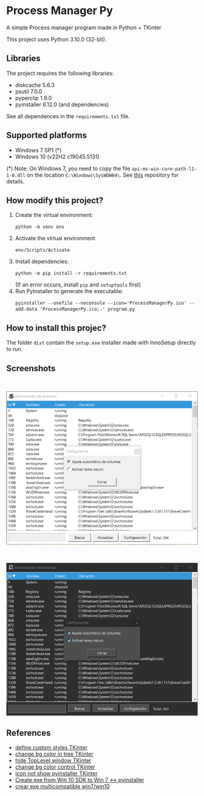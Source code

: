 # Process Manager Py
A simple Process manager program made in Python + TKinter

This project uses Python 3.10.0 (32-bit).

## Libraries
The project requires the following libraries:

- diskcache 5.6.3
- psutil 7.0.0
- pyperclip 1.9.0
- pyinstaller 6.12.0 (and dependencies)

See all dependences in the `requirements.txt` file.

## Supported platforms

- Windows 7 SP1 (\*)
- Windows 10 (v22H2 c19045.5131)

(\*) Note: On Windows 7, you need to copy the file `api-ms-win-core-path-l1-1-0.dll` on the location `C:\Windows\SysWOW64\`. See [this](https://github.com/nalexandru/api-ms-win-core-path-HACK) repository for details.

## How modify this project?

1.  Create the virtual environment:
    ```
    python -m venv env
    ```
2.  Activate the virtual environment
    ```
    env/Scripts/Activate
    ```
3.  Install dependencies:
    ```
    python -m pip install -r requirements.txt
    ```
    (If an error occurs, install `pip` and `setuptools` first)
3.  Run PyInstaller to generate the executable:
    ```
    pyinstaller --onefile --noconsole --icon='ProcessManagerPy.ico' --add-data 'ProcessManagerPy.ico;.' program.py
    ```

## How to install this projec?

The folder `dist` contain the `setup.exe` installer made with InnoSetup directly to run.

## Screenshots

<br>
<p align="center">
    <img src=".resources\taskmanager_ligth_theme.png" width="642">
<p>
<br>
<p align="center">
    <img src=".resources\taskmanager_dark_theme.png" width="642">
<p>

## References

- [define custom styles TKinter](https://www.pythontutorial.net/tkinter/ttk-style/)
- [change bg color in tree TKinter](https://stackoverflow.com/questions/43816930/how-to-fully-change-the-background-color-on-a-tkinter-ttk-treeview)
- [hide TopLevel window TKinter](https://stackoverflow.com/questions/67590510/hide-or-close-top-level-window-when-main-window-isnt-visible)
- [change bg color control TKinter](https://stackoverflow.com/questions/58678381/is-it-possible-to-change-the-menu-border-color-in-tkinter)
- [icon not show pyinstaller TKinter](https://stackoverflow.com/questions/71006377/tkinter-icon-is-not-working-after-converting-to-exe)
- [Create exe from Win 10 SDK to Win 7 <-> pyinstaller](https://developer.microsoft.com/en-us/windows/downloads/windows-sdk/)
- [crear exe multicompatible win7/win10](https://stackoverflow.com/questions/47155474/create-an-exe-compatible-with-all-versions-of-windows-64-bit-and-32-bit-even-if)

<!-- software made in Argentina 🇦🇷-->
